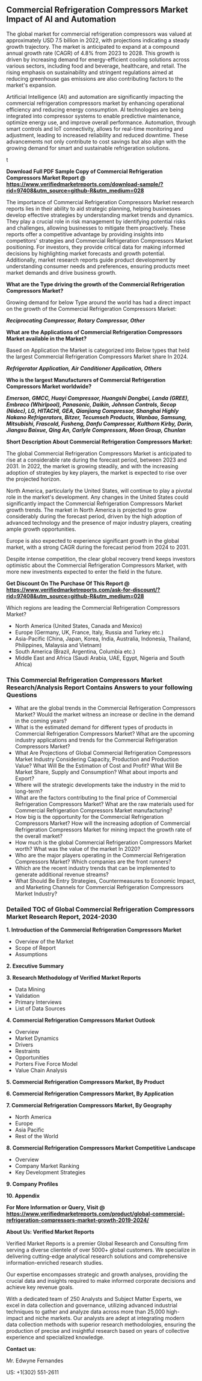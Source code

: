 <h2>Commercial Refrigeration Compressors Market Impact of AI and Automation</h2><p>The global market for commercial refrigeration compressors was valued at approximately USD 7.5 billion in 2022, with projections indicating a steady growth trajectory. The market is anticipated to expand at a compound annual growth rate (CAGR) of 4.8% from 2023 to 2028. This growth is driven by increasing demand for energy-efficient cooling solutions across various sectors, including food and beverage, healthcare, and retail. The rising emphasis on sustainability and stringent regulations aimed at reducing greenhouse gas emissions are also contributing factors to the market's expansion.</p><p>Artificial Intelligence (AI) and automation are significantly impacting the commercial refrigeration compressors market by enhancing operational efficiency and reducing energy consumption. AI technologies are being integrated into compressor systems to enable predictive maintenance, optimize energy use, and improve overall performance. Automation, through smart controls and IoT connectivity, allows for real-time monitoring and adjustment, leading to increased reliability and reduced downtime. These advancements not only contribute to cost savings but also align with the growing demand for smart and sustainable refrigeration solutions.</p>t</p><p id="" class=""><strong>Download Full PDF Sample Copy of Commercial Refrigeration Compressors Market Report @ <a href="https://www.verifiedmarketreports.com/download-sample/?rid=97408&utm_source=github-R&utm_medium=028" target="_blank">https://www.verifiedmarketreports.com/download-sample/?rid=97408&utm_source=github-R&utm_medium=028</a></strong></p><p>The importance of&nbsp;Commercial Refrigeration Compressors Market research reports lies in their ability to aid strategic planning, helping businesses develop effective strategies by understanding market trends and dynamics. They play a crucial role in risk management by identifying potential risks and challenges, allowing businesses to mitigate them proactively. These reports offer a competitive advantage by providing insights into competitors' strategies and Commercial Refrigeration Compressors Market positioning. For investors, they provide critical data for making informed decisions by highlighting market forecasts and growth potential. Additionally, market research reports guide product development by understanding consumer needs and preferences, ensuring products meet market demands and drive business growth.</p><p><strong>What are the&nbsp;Type driving the growth of the Commercial Refrigeration Compressors Market?</strong></p><p id="" class="">Growing demand for below Type around the world has had a direct impact on the growth of the Commercial Refrigeration Compressors Market:</p><em><strong>Reciprocating Compressor, Rotary Compressor, Other</strong></em></p><strong>What are the&nbsp;Applications&nbsp;of Commercial Refrigeration Compressors Market available in the Market?</strong></p><p id="" class="">Based on Application the Market is categorized into Below types that held the largest Commercial Refrigeration Compressors Market share In 2024.</p><em><strong>Refrigerator Application, Air Conditioner Application, Others</strong></em></p><strong>Who is the largest Manufacturers of Commercial Refrigeration Compressors Market worldwide?</strong></p><p><em><strong>Emerson, GMCC, Huayi Compressor, Huangshi Dongbei, Landa (GREE), Embraco (Whirlpool), Panasonic, Daikin, Johnson Controls, Secop (Nidec), LG, HITACHI, GEA, Qianjiang Compressor, Shanghai Highly Nakano Refrigerators, Bitzer, Tecumseh Products, Wanbao, Samsung, Mitsubishi, Frascold, Fusheng, Danfu Compressor, Kulthorn Kirby, Dorin, Jiangsu Baixue, Qing An, Carlyle Compressors, Moon Group, Chunlan</strong></em></p><p id="" class=""><strong>Short Description About Commercial Refrigeration Compressors Market:</strong></p><p>The global Commercial Refrigeration Compressors Market is anticipated to rise at a considerable rate during the forecast period, between 2023 and 2031. In 2022, the market is growing steadily, and with the increasing adoption of strategies by key players, the market is expected to rise over the projected horizon.</p><p>North America, particularly the United States, will continue to play a pivotal role in the market's development. Any changes in the United States could significantly impact the Commercial Refrigeration Compressors Market growth trends. The market in North America is projected to grow considerably during the forecast period, driven by the high adoption of advanced technology and the presence of major industry players, creating ample growth opportunities.</p><p>Europe is also expected to experience significant growth in the global market, with a strong CAGR during the forecast period from 2024 to 2031.</p><p>Despite intense competition, the clear global recovery trend keeps investors optimistic about the Commercial Refrigeration Compressors Market, with more new investments expected to enter the field in the future.</p><p id="" class=""><strong>Get Discount On The Purchase Of This Report @ <a href="https://www.verifiedmarketreports.com/ask-for-discount/?rid=97408&utm_source=github-R&utm_medium=028" target="_blank">https://www.verifiedmarketreports.com/ask-for-discount/?rid=97408&utm_source=github-R&utm_medium=028</a></strong></p>Which regions are leading the Commercial Refrigeration Compressors Market?</p><ul><li>North America (United States, Canada and Mexico)</li><li>Europe (Germany, UK, France, Italy, Russia and Turkey etc.)</li><li>Asia-Pacific (China, Japan, Korea, India, Australia, Indonesia, Thailand, Philippines, Malaysia and Vietnam)</li><li>South America (Brazil, Argentina, Columbia etc.)</li><li>Middle East and Africa (Saudi Arabia, UAE, Egypt, Nigeria and South Africa)</li></ul><h3 id="" class="">This Commercial Refrigeration Compressors Market Research/Analysis Report Contains Answers to your following Questions</h3><ul><li>What are the global trends in the Commercial Refrigeration Compressors Market? Would the market witness an increase or decline in the demand in the coming years?</li><li>What is the estimated demand for different types of products in Commercial Refrigeration Compressors Market? What are the upcoming industry applications and trends for the Commercial Refrigeration Compressors Market?</li><li>What Are Projections of Global Commercial Refrigeration Compressors Market Industry Considering Capacity, Production and Production Value? What Will Be the Estimation of Cost and Profit? What Will Be Market Share, Supply and Consumption? What about imports and Export?</li><li>Where will the strategic developments take the industry in the mid to long-term?</li><li>What are the factors contributing to the final price of Commercial Refrigeration Compressors Market? What are the raw materials used for Commercial Refrigeration Compressors Market manufacturing?</li><li>How big is the opportunity for the Commercial Refrigeration Compressors Market? How will the increasing adoption of Commercial Refrigeration Compressors Market for mining impact the growth rate of the overall market?</li><li>How much is the global Commercial Refrigeration Compressors Market worth? What was the value of the market In 2020?</li><li>Who are the major players operating in the Commercial Refrigeration Compressors Market? Which companies are the front runners?</li><li>Which are the recent industry trends that can be implemented to generate additional revenue streams?</li><li>What Should Be Entry Strategies, Countermeasures to Economic Impact, and Marketing Channels for Commercial Refrigeration Compressors Market Industry?</li></ul><h3 id="" class="">Detailed TOC of Global Commercial Refrigeration Compressors Market Research Report, 2024-2030</h3><p id="" class=""><strong>1. Introduction of the Commercial Refrigeration Compressors Market</strong></p><ul><li>Overview of the Market</li><li>Scope of Report</li><li>Assumptions</li></ul><p id="" class=""><strong>2. Executive Summary</strong></p><p id="" class=""><strong>3. Research Methodology of Verified Market Reports</strong></p><ul><li>Data Mining</li><li>Validation</li><li>Primary Interviews</li><li>List of Data Sources</li></ul><p id="" class=""><strong>4. Commercial Refrigeration Compressors Market Outlook</strong></p><ul><li>Overview</li><li>Market Dynamics</li><li>Drivers</li><li>Restraints</li><li>Opportunities</li><li>Porters Five Force Model</li><li>Value Chain Analysis</li></ul><p id="" class=""><strong>5. Commercial Refrigeration Compressors Market, By Product</strong></p><p id="" class=""><strong>6. Commercial Refrigeration Compressors Market, By Application</strong></p><p id="" class=""><strong>7. Commercial Refrigeration Compressors Market, By Geography</strong></p><ul><li>North America</li><li>Europe</li><li>Asia Pacific</li><li>Rest of the World</li></ul><p id="" class=""><strong>8. Commercial Refrigeration Compressors Market Competitive Landscape</strong></p><ul><li>Overview</li><li>Company Market Ranking</li><li>Key Development Strategies</li></ul><p id="" class=""><strong>9. Company Profiles</strong></p><p id="" class=""><strong>10. Appendix</strong></p><p id="" class=""><strong>For More Information or Query, Visit @ <a href="https://www.verifiedmarketreports.com/product/global-commercial-refrigeration-compressors-market-growth-2019-2024/" target="_blank">https://www.verifiedmarketreports.com/product/global-commercial-refrigeration-compressors-market-growth-2019-2024/</a></strong></p><p id="" class=""><strong>About Us: Verified Market Reports</strong></p><p id="" class="">Verified Market Reports is a premier Global Research and Consulting firm serving a diverse clientele of over 5000+ global customers. We specialize in delivering cutting-edge analytical research solutions and comprehensive information-enriched research studies.</p><p id="" class="">Our expertise encompasses strategic and growth analyses, providing the crucial data and insights required to make informed corporate decisions and achieve key revenue goals.</p><p id="" class="">With a dedicated team of 250 Analysts and Subject Matter Experts, we excel in data collection and governance, utilizing advanced industrial techniques to gather and analyze data across more than 25,000 high-impact and niche markets. Our analysts are adept at integrating modern data collection methods with superior research methodologies, ensuring the production of precise and insightful research based on years of collective experience and specialized knowledge.</p><p id="" class=""><strong>Contact us:</strong></p><p id="" class="">Mr. Edwyne Fernandes</p><p id="" class="">US: +1(302) 551-2611</p>